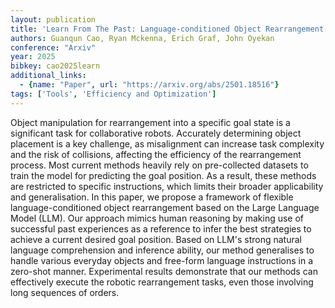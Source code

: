 ```yaml
---
layout: publication
title: 'Learn From The Past: Language-conditioned Object Rearrangement With Large Language Models'
authors: Guanqun Cao, Ryan Mckenna, Erich Graf, John Oyekan
conference: "Arxiv"
year: 2025
bibkey: cao2025learn
additional_links:
  - {name: "Paper", url: "https://arxiv.org/abs/2501.18516"}
tags: ['Tools', 'Efficiency and Optimization']
---
```

Object manipulation for rearrangement into a specific goal state is a
significant task for collaborative robots. Accurately determining object
placement is a key challenge, as misalignment can increase task complexity and
the risk of collisions, affecting the efficiency of the rearrangement process.
Most current methods heavily rely on pre-collected datasets to train the model
for predicting the goal position. As a result, these methods are restricted to
specific instructions, which limits their broader applicability and
generalisation. In this paper, we propose a framework of flexible
language-conditioned object rearrangement based on the Large Language Model
(LLM). Our approach mimics human reasoning by making use of successful past
experiences as a reference to infer the best strategies to achieve a current
desired goal position. Based on LLM's strong natural language comprehension and
inference ability, our method generalises to handle various everyday objects
and free-form language instructions in a zero-shot manner. Experimental results
demonstrate that our methods can effectively execute the robotic rearrangement
tasks, even those involving long sequences of orders.
